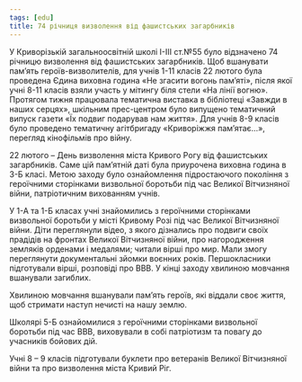 ```yaml
---
tags: [edu]
title: 74 річниця визволення від фашистських загарбників
---
```


У Криворізькій загальноосвітній школі І-ІІІ ст.№55 було відзначено 74 річницю визволення від фашистських загарбників. Щоб вшанувати пам’ять героїв-визволителів, для учнів 1-11 класів 22 лютого була проведена Єдина виховна година «Не згасити вогонь пам’яті», після якої учні 8-11 класів взяли участь у мітингу біля стели «На лінії вогню». Протягом тижня працювала тематична виставка в бібліотеці «Завжди в наших серцях», шкільним прес-центром було випущено тематичний випуск газети «Їх подвиг подарував нам життя». Для учнів 8-9 класів було проведено тематичну агітбригаду «Криворіжжя пам’ятає…», перегляд кінофільмів про війну.

22 лютого – День визволення міста Кривого Рогу від фашистських загарбників. Саме цій пам’ятній даті була приурочена виховна година в 3-Б класі. Метою заходу було ознайомлення підростаючого покоління з героїчними сторінками визвольної боротьби під час Великої Вітчизняної війни, патріотичним вихованням учнів.

У 1-А та 1-Б класах учні знайомились з героїчними сторінками визвольної боротьби у місті Кривому Розі під час Великої Вітчизняної війни. Діти переглянули відео, з якого дізнались про подвиги своїх прадідів на фронтах Великої Вітчизняної війни, про нагородження земляків орденами і медалями; читали вірші про мир. Мали змогу переглянути документальні зйомки воєнних років. Першокласники підготували вірші, розповіді про ВВВ. У кінці заходу хвилиною мовчання вшанували загиблих.

Хвилиною мовчання вшанували пам’ять героїв, які віддали своє життя, щоб стримати наступ нечисті на нашу землю.

Школярі 5-Б ознайомилися з героїчними сторінками визвольної боротьби під час ВВВ, виховували в собі патріотизм та повагу до учасників бойових дій.

Учні 8 – 9 класів підготували буклети про ветеранів Великої Вітчизняної війни та про визволення міста Кривий Ріг.

<youtube id="Nd480ul6Qgw"></youtube>

<slideshow id="72157693724913575"></slideshow>

